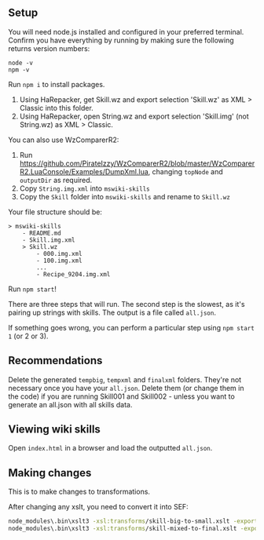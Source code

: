 ## Setup
You will need node.js installed and configured in your preferred terminal. Confirm you have everything by running by making sure the following returns version numbers:

```
node -v
npm -v
```

Run `npm i` to install packages.

1. Using HaRepacker, get Skill.wz and export selection 'Skill.wz' as XML > Classic into this folder.
2. Using HaRepacker, open String.wz and export selection 'Skill.img' (not String.wz) as XML > Classic. 

You can also use WzComparerR2:

1. Run https://github.com/PirateIzzy/WzComparerR2/blob/master/WzComparerR2.LuaConsole/Examples/DumpXml.lua, changing `topNode` and `outputDir` as required.
2. Copy `String.img.xml` into `mswiki-skills`
3. Copy the `Skill` folder into `mswiki-skills` and rename to `Skill.wz`

Your file structure should be:
```
> mswiki-skills
    - README.md
    - Skill.img.xml
    > Skill.wz
        - 000.img.xml
        - 100.img.xml
        ...
        - Recipe_9204.img.xml
```

Run `npm start`!

There are three steps that will run. The second step is the slowest, as it's pairing up strings with skills. The output is a file called `all.json`.

If something goes wrong, you can perform a particular step using `npm start 1` (or 2 or 3).


## Recommendations
Delete the generated `tempbig`, `tempxml` and `finalxml` folders. They're not necessary once you have your `all.json`. Delete them (or change them in the code) if you are running Skill001 and Skill002 - unless you want to generate an all.json with all skills data.

## Viewing wiki skills
Open `index.html` in a browser and load the outputted `all.json`.

## Making changes
This is to make changes to transformations.

After changing any xslt, you need to convert it into SEF:
```bash
node_modules\.bin\xslt3 -xsl:transforms/skill-big-to-small.xslt -export:transforms/skill-big-to-small.sef.json -t -nogo
node_modules\.bin\xslt3 -xsl:transforms/skill-mixed-to-final.xslt -export:transforms/skill-mixed-to-final.sef.json -t -nogo
```
